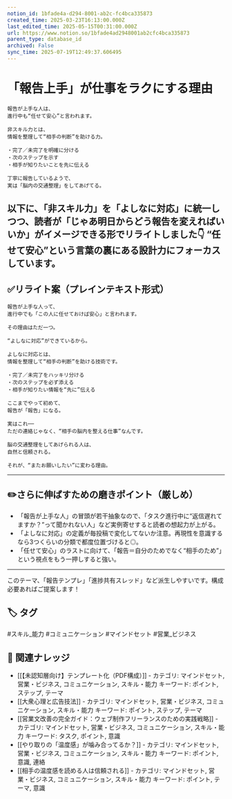 ```yaml
---
notion_id: 1bfade4a-d294-8001-ab2c-fc4bca335873
created_time: 2025-03-23T16:13:00.000Z
last_edited_time: 2025-05-15T00:31:00.000Z
url: https://www.notion.so/1bfade4ad2948001ab2cfc4bca335873
parent_type: database_id
archived: False
sync_time: 2025-07-19T12:49:37.606495
---
```


# 「報告上手」が仕事をラクにする理由

```plain text
報告が上手な人は、
進行中も“任せて安心”と言われます。

非スキル力とは、
情報を整理して“相手の判断”を助ける力。

・完了／未完了を明確に分ける
・次のステップを示す
・相手が知りたいことを先に伝える

丁寧に報告しているようで、
実は「脳内の交通整理」をしてあげてる。
```
以下に、「非スキル力」を「よしなに対応」に統一しつつ、読者が「じゃあ明日からどう報告を変えればいいか」がイメージできる形でリライトしました👇
“任せて安心”という言葉の裏にある設計力にフォーカスしています。
---
## ✅リライト案（プレインテキスト形式）
```plain text
報告が上手な人って、
進行中でも「この人に任せておけば安心」と言われます。

その理由はただ一つ。

“よしなに対応”ができているから。

よしなに対応とは、
情報を整理して“相手の判断”を助ける技術です。

・完了／未完了をハッキリ分ける
・次のステップを必ず添える
・相手が知りたい情報を“先に”伝える

ここまでやって初めて、
報告が「報告」になる。

実はこれ──
ただの連絡じゃなく、“相手の脳内を整える仕事”なんです。

脳の交通整理をしてあげられる人は、
自然と信頼される。

それが、“またお願いしたい”に変わる理由。

```
---
## ✏️さらに伸ばすための磨きポイント（厳しめ）
- 「報告が上手な人」の冒頭が若干抽象なので、「タスク進行中に“返信遅れてますか？”って聞かれない人」など実例寄せすると読者の想起力が上がる。
- 「よしなに対応」の定義が毎投稿で変化してないか注意。再現性を意識するなら3つくらいの分類で都度位置づけると◎。
- 「任せて安心」のラストに向けて、「報告＝自分のためでなく“相手のため”」という視点をもう一押しすると強い。
---
このテーマ、「報告テンプレ」「進捗共有スレッド」など派生しやすいです。構成必要あればご提案します！

## 🏷️ タグ
#スキル_能力 #コミュニケーション #マインドセット #営業_ビジネス

## 🔗 関連ナレッジ
- [[【未認知層向け】テンプレート化（PDF構成）]] - カテゴリ: マインドセット, 営業・ビジネス, コミュニケーション, スキル・能力 キーワード: ポイント, ステップ, テーマ
- [[大衆心理と広告技法]] - カテゴリ: マインドセット, 営業・ビジネス, コミュニケーション, スキル・能力 キーワード: ポイント, ステップ, テーマ
- [[営業文改善の完全ガイド：ウェブ制作フリーランスのための実践戦略]] - カテゴリ: マインドセット, 営業・ビジネス, コミュニケーション, スキル・能力 キーワード: タスク, ポイント, 意識
- [[やり取りの「温度感」が噛み合ってるか？]] - カテゴリ: マインドセット, 営業・ビジネス, コミュニケーション, スキル・能力 キーワード: ポイント, 意識, 連絡
- [[相手の温度感を読める人は信頼される]] - カテゴリ: マインドセット, 営業・ビジネス, コミュニケーション, スキル・能力 キーワード: ポイント, テーマ, 意識
